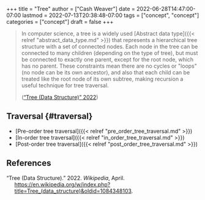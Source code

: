 +++
title = "Tree"
author = ["Cash Weaver"]
date = 2022-06-28T14:47:00-07:00
lastmod = 2022-07-13T20:38:48-07:00
tags = ["concept", "concept"]
categories = ["concept"]
draft = false
+++

> In computer science, a tree is a widely used [Abstract data type]({{< relref "abstract_data_type.md" >}}) that represents a hierarchical tree structure with a set of connected nodes. Each node in the tree can be connected to many children (depending on the type of tree), but must be connected to exactly one parent, except for the root node, which has no parent. These constraints mean there are no cycles or "loops" (no node can be its own ancestor), and also that each child can be treated like the root node of its own subtree, making recursion a useful technique for tree traversal.
>
> (<a href="#citeproc_bib_item_1">“Tree (Data Structure)” 2022</a>)


## Traversal {#traversal}

-   [Pre-order tree traversal]({{< relref "pre_order_tree_traversal.md" >}})
-   [In-order tree traversal]({{< relref "in_order_tree_traversal.md" >}})
-   [Post-order tree traversal]({{< relref "post_order_tree_traversal.md" >}})

## References

<style>.csl-entry{text-indent: -1.5em; margin-left: 1.5em;}</style><div class="csl-bib-body">
  <div class="csl-entry"><a id="citeproc_bib_item_1"></a>“Tree (Data Structure).” 2022. <i>Wikipedia</i>, April. <a href="https://en.wikipedia.org/w/index.php?title=Tree_(data_structure)&oldid=1084348103">https://en.wikipedia.org/w/index.php?title=Tree_(data_structure)&#38;oldid=1084348103</a>.</div>
</div>
